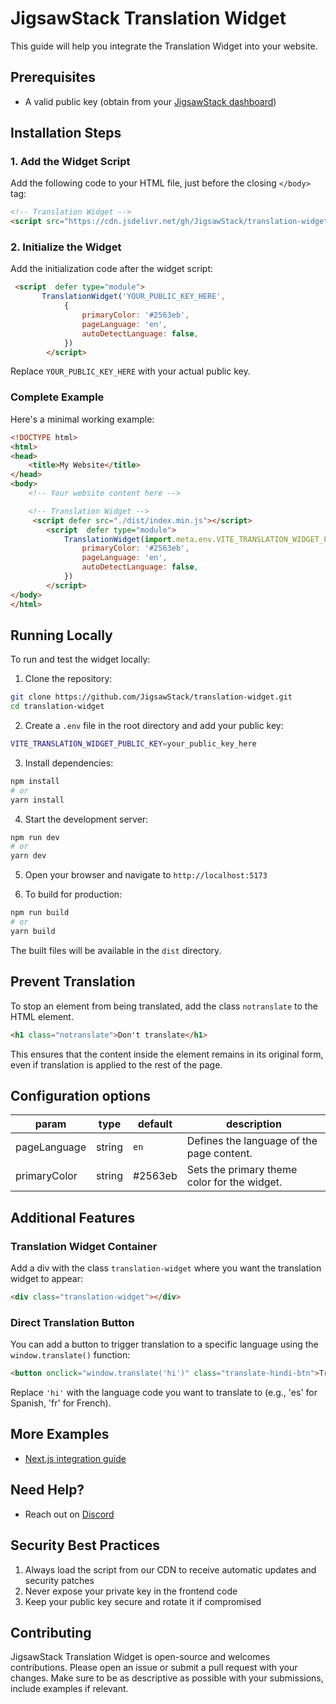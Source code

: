 # JigsawStack Translation Widget

This guide will help you integrate the Translation Widget into your website.


## Prerequisites
- A valid public key (obtain from your [JigsawStack dashboard](https://jigsawstack.com))


## Installation Steps

### 1. Add the Widget Script
Add the following code to your HTML file, just before the closing `</body>` tag:

```html
<!-- Translation Widget -->
<script src="https://cdn.jsdelivr.net/gh/JigsawStack/translation-widget/translate-widget.min.js"></script>
```

### 2. Initialize the Widget
Add the initialization code after the widget script:

```html
 <script  defer type="module">
       TranslationWidget('YOUR_PUBLIC_KEY_HERE', 
            {
                primaryColor: '#2563eb',
                pageLanguage: 'en',
                autoDetectLanguage: false,
            })
        </script>
```

Replace `YOUR_PUBLIC_KEY_HERE` with your actual public key.

### Complete Example
Here's a minimal working example:

```html
<!DOCTYPE html>
<html>
<head>
    <title>My Website</title>
</head>
<body>
    <!-- Your website content here -->

    <!-- Translation Widget -->
     <script defer src="./dist/index.min.js"></script>
        <script  defer type="module">
            TranslationWidget(import.meta.env.VITE_TRANSLATION_WIDGET_PUBLIC_KEY, {
                primaryColor: '#2563eb',
                pageLanguage: 'en',
                autoDetectLanguage: false,
            })
        </script>
</body>
</html>
```

## Running Locally

To run and test the widget locally:

1. Clone the repository:
```bash
git clone https://github.com/JigsawStack/translation-widget.git
cd translation-widget
```

2. Create a `.env` file in the root directory and add your public key:
```bash
VITE_TRANSLATION_WIDGET_PUBLIC_KEY=your_public_key_here
```

3. Install dependencies:
```bash
npm install
# or
yarn install
```

4. Start the development server:
```bash
npm run dev
# or
yarn dev
```

5. Open your browser and navigate to `http://localhost:5173`

6. To build for production:
```bash
npm run build
# or
yarn build
```

The built files will be available in the `dist` directory.

## Prevent Translation
To stop an element from being translated, add the class `notranslate` to the HTML element.
```html
<h1 class="notranslate">Don't translate</h1>
```
This ensures that the content inside the element remains in its original form, even if  translation is applied to the rest of the page.

## Configuration options

| param          | type   | default   | description                                 |
|-----------------|--------|-----------|---------------------------------------------|
| pageLanguage    | string | `en`   | Defines the language of the page content.   |
| primaryColor    | string | #2563eb   | Sets the primary theme color for the widget.  |

## Additional Features

### Translation Widget Container
Add a div with the class `translation-widget` where you want the translation widget to appear:
```html
<div class="translation-widget"></div>
```

### Direct Translation Button
You can add a button to trigger translation to a specific language using the `window.translate()` function:
```html
<button onclick="window.translate('hi')" class="translate-hindi-btn">Translate to Hindi</button>
```
Replace `'hi'` with the language code you want to translate to (e.g., 'es' for Spanish, 'fr' for French).

## More Examples

- [Next.js integration guide](./examples/nextjs/README.md)

## Need Help?

- Reach out on [Discord](https://discord.gg/dj8fMBpnqd)

## Security Best Practices

1. Always load the script from our CDN to receive automatic updates and security patches
2. Never expose your private key in the frontend code
3. Keep your public key secure and rotate it if compromised


## Contributing
JigsawStack Translation Widget is open-source and welcomes contributions. Please open an issue or submit a pull request with your changes. Make sure to be as descriptive as possible with your submissions, include examples if relevant.

